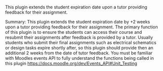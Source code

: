 This plugin extends the student expiration date upon a tutor providing feedback for their assignment.

Summary: This plugin extends the student expiration date by +2 weeks upon a tutor providing feedback for their assignment. The primary function of this plugin is to ensure the students can access their course and resubmit their assignments after feedback is provided by a tutor. Usually students who submit their final assignments such as electrical schematics or design tasks expire shortly after, so this plugin should provide then an additional 2 weeks from the date of tutor feedback. You must be familiar with Moodles events API to fully understand the functions being called in this plugin https://docs.moodle.org/dev/Events_API#Unit_Testing
